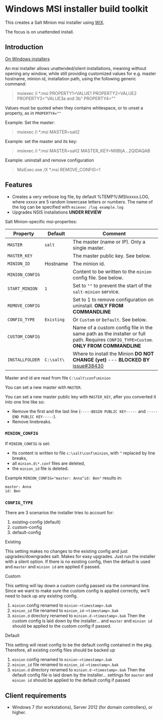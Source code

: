 # Windows MSI installer build toolkit

This creates a Salt Minion msi installer using [WiX](http://wixtoolset.org).

The focus is on unattended install.

## Introduction

[On Windows installers](http://unattended.sourceforge.net/installers.php)

An msi installer allows unattended/silent installations, meaning without opening any window, while still providing
customized values for e.g. master hostname, minion id, installation path, using the following generic command:

> msiexec /i *.msi PROPERTY1=VALUE1 PROPERTY2=VALUE2 PROPERTY3="VALUE3a and 3b" PROPERTY4=""

Values must be quoted when they contains whitespace, or to unset a property, as in `PROPERTY4=""`

Example: Set the master:

> msiexec /i *.msi MASTER=salt2

Example: set the master and its key:

> msiexec /i *.msi MASTER=salt2 MASTER_KEY=MIIBIjA...2QIDAQAB

Example: uninstall and remove configuration

> MsiExec.exe /X *.msi REMOVE_CONFIG=1

## Features

- Creates a very verbose log file, by default %TEMP%\MSIxxxxx.LOG, where xxxxx are 5 random lowercase letters or numbers. The name of the log can be specified with `msiexec /log example.log`
- Upgrades NSIS installations __UNDER REVIEW__

Salt Minion-specific msi-properties:

  Property              |  Default                | Comment
 ---------------------- | ----------------------- | ------
 `MASTER`               | `salt`                  | The master (name or IP). Only a single master.
 `MASTER_KEY`           |                         | The master public key. See below.
 `MINION_ID`            | Hostname                | The minion id.
 `MINION_CONFIG`        |                         | Content to be written to the `minion` config file. See below.
 `START_MINION`         | `1`                     | Set to `""` to prevent the start of the `salt-minion` service.
 `REMOVE_CONFIG`        |                         | Set to 1 to remove configuration on uninstall. __ONLY FROM COMMANDLINE__
 `CONFIG_TYPE`          | `Existing`              | Or `Custom` or `Default`. See below.
 `CUSTOM_CONFIG`        |                         | Name of a custom config file in the same path as the installer or full path. Requires `CONFIG_TYPE=Custom`. __ONLY FROM COMMANDLINE__
 `INSTALLFOLDER`        | `C:\salt\`              | Where to install the Minion  __DO NOT CHANGE (yet)__  --- __BLOCKED BY__ [issue#38430](https://github.com/saltstack/salt/issues/38430)


Master and id are read from file `C:\salt\conf\minion`

You can set a new master with `MASTER`.

You can set a new master public key with `MASTER_KEY`, after you converted it into one line like so:

- Remove the first and the last line (`-----BEGIN PUBLIC KEY-----` and `-----END PUBLIC KEY-----`).
- Remove linebreaks.

### `MINION_CONFIG`

If `MINION_CONFIG` is set:

- Its content is written to file `c:\salt\conf\minion`, with `^` replaced by line breaks,
- all `minion.d\*.conf` files are deleted,
- the `minion_id` file is deleted.

Example `MINION_CONFIG="master: Anna^id: Ben"` results in:

    master: Anna
    id: Ben


### `CONFIG_TYPE`

There are 3 scenarios the installer tries to account for:

1. existing-config (default)
2. custom-config
3. default-config

Existing

This setting makes no changes to the existing config and just upgrades/downgrades salt.
Makes for easy upgrades. Just run the installer with a silent option.
If there is no existing config, then the default is used and `master` and `minion id` are applied if passed.

Custom

This setting will lay down a custom config passed via the command line.
Since we want to make sure the custom config is applied correctly, we'll need to back up any existing config.
1. `minion` config renamed to `minion-<timestamp>.bak`
2. `minion_id` file renamed to `minion_id-<timestamp>.bak`
3. `minion.d` directory renamed to `minion.d-<timestamp>.bak`
Then the custom config is laid down by the installer... and `master` and `minion id` should be applied to the custom config if passed.

Default

This setting will reset config to be the default config contained in the pkg.
Therefore, all existing config files should be backed up
1. `minion` config renamed to `minion-<timestamp>.bak`
2. `minion_id` file renamed to `minion_id-<timestamp>.bak`
3. `minion.d` directory renamed to `minion.d-<timestamp>.bak`
Then the default config file is laid down by the installer... settings for `master` and `minion id` should be applied to the default config if passed


## Client requirements

- Windows 7 (for workstations), Server 2012 (for domain controllers), or higher.
